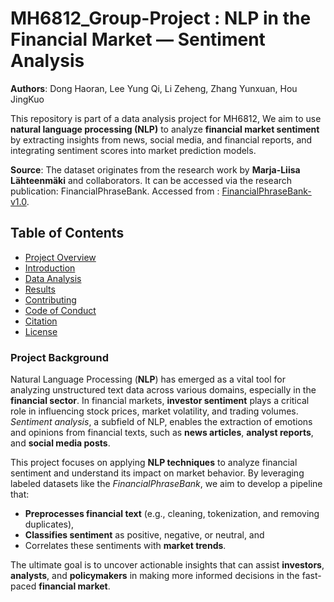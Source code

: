 # MH6812_Group-Project : NLP in the Financial Market — Sentiment Analysis
**Authors**: Dong Haoran, Lee Yung Qi, Li Zeheng, Zhang Yunxuan, Hou JingKuo

This repository is part of a data analysis project for MH6812, We aim to use  **natural language processing (NLP)** to analyze **financial market sentiment** by extracting insights from news, social media, and financial reports, and integrating sentiment scores into market prediction models.

**Source**: 
The dataset originates from the research work by **Marja-Liisa Lähteenmäki** and collaborators. It can be accessed via the research publication: FinancialPhraseBank. Accessed from : [FinancialPhraseBank-v1.0](https://www.researchgate.net/publication/251231364_FinancialPhraseBank-v10).

## Table of Contents

- [Project Overview](#project-overview)
- [Introduction](#introduction)
- [Data Analysis](#data-analysis)
- [Results](#results)
- [Contributing](#contributing)
- [Code of Conduct](#code-of-conduct)
- [Citation](#citation)
- [License](#license)

### Project Background

Natural Language Processing (**NLP**) has emerged as a vital tool for analyzing unstructured text data across various domains, especially in the **financial sector**. In financial markets, **investor sentiment** plays a critical role in influencing stock prices, market volatility, and trading volumes. *Sentiment analysis*, a subfield of NLP, enables the extraction of emotions and opinions from financial texts, such as **news articles**, **analyst reports**, and **social media posts**.

This project focuses on applying **NLP techniques** to analyze financial sentiment and understand its impact on market behavior. By leveraging labeled datasets like the *FinancialPhraseBank*, we aim to develop a pipeline that:
- **Preprocesses financial text** (e.g., cleaning, tokenization, and removing duplicates),
- **Classifies sentiment** as positive, negative, or neutral, and
- Correlates these sentiments with **market trends**.

The ultimate goal is to uncover actionable insights that can assist **investors**, **analysts**, and **policymakers** in making more informed decisions in the fast-paced **financial market**.
